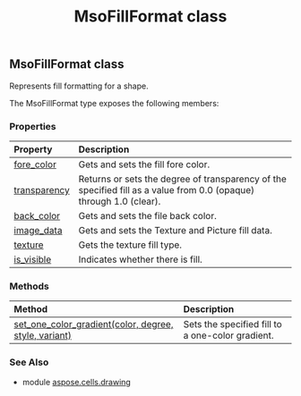 ﻿---
title: MsoFillFormat class
second_title: Aspose.Cells for Python via .NET API References
description: 
type: docs
weight: 330
url: /aspose.cells.drawing/msofillformat/
is_root: false
---

## MsoFillFormat class

Represents fill formatting for a shape.



The MsoFillFormat type exposes the following members:

### Properties
| Property | Description |
| :- | :- |
| [fore_color](/cells/python-net/aspose.cells.drawing/msofillformat/fore_color) | Gets and sets the fill fore color. |
| [transparency](/cells/python-net/aspose.cells.drawing/msofillformat/transparency) | Returns or sets the degree of transparency of the specified fill as a value from 0.0 (opaque) through 1.0 (clear). |
| [back_color](/cells/python-net/aspose.cells.drawing/msofillformat/back_color) | Gets and sets the file back color. |
| [image_data](/cells/python-net/aspose.cells.drawing/msofillformat/image_data) | Gets and sets the Texture and Picture fill data. |
| [texture](/cells/python-net/aspose.cells.drawing/msofillformat/texture) | Gets the texture fill type. |
| [is_visible](/cells/python-net/aspose.cells.drawing/msofillformat/is_visible) | Indicates whether there is fill. |


### Methods
| Method | Description |
| :- | :- |
| [set_one_color_gradient(color, degree, style, variant)](/cells/python-net/aspose.cells.drawing/msofillformat/set_one_color_gradient/#aspose.pydrawing.Color-float-GradientStyleType-int) | Sets the specified fill to a one-color gradient. |



### See Also
* module [aspose.cells.drawing](..)
